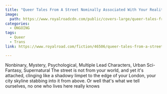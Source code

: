 ```yaml
---
title: "Queer Tales From A Street Nominally Associated With Your Reality by Sylvie_Savant"
image:
  path: https://www.royalroadcdn.com/public/covers-large/queer-tales-from-a-street-nominally-associated.jpg
categories:
  - ONGOING
tags:
  - Queer
  - Trans
link: https://www.royalroad.com/fiction/46506/queer-tales-from-a-street-nominally-associated

---
```

Nonbinary, Mystery, Psychological, Multiple Lead Characters, Urban Sci-Fantasy, Supernatural
The street is not from your world, and yet it's attached, clinging like a shadowy limpet to the edge of your London, your city skyline stabbing into it from above.
Or well that's what we tell ourselves, no one who lives here really knows

